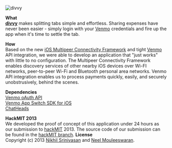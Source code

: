 ![divvy](http://f.cl.ly/items/3Q3i262y230F0X0I0i25/divvy_gh-banner.png)  

**What**  
**[divvy](github.com/nikhilsrinivasan/divvy-iOS)** makes splitting tabs simple and effortless. Sharing expenses have never been easier - simply login with your [Venmo](venmo.com) credentials and fire up the app when it's time to settle the tab.

**How**  
Based on the new [iOS Multipeer Connectivity Framework](https://developer.apple.com/library/ios/documentation/MultipeerConnectivity/Reference/MultipeerConnectivityFramework/_index.html) and tight [Venmo](venmo.com) API integration, we were able to develop an application that "just works" with little to no configuration. The Multipeer Connectivity Framework enables discovery services of other nearby iOS devices over Wi-FI networks, peer-to-peer Wi-Fi and Bluetooth personal area networks. Venmo API integration enables us to process payments quickly, easily, and securely unobstrusively, behind the scenes.

**Dependencies**  
[Venmo oAuth API](https://beta-developer.venmo.com/oauth)  
[Venmo App Switch SDK for iOS](https://github.com/venmo/app-switch-ios-framework)  
[ChatHeads](https://github.com/brutella/chatheads)  

**HackMIT 2013**  
We developed the proof of concept of this application under 24 hours as our submission to [hackMIT](http://www.hackmit.org) 2013. The source code of our submission can be found in the [hackMIT branch](https://github.com/nikhilsrinivasan/divvy-iOS/tree/hackMIT-2013).
**License**  
Copyright (c) 2013 [Nikhil Srinivasan](https://github.com/nikhilsrinivasan) and [Neel Mouleeswaran](https://github.com/neelmouleeswaran).

